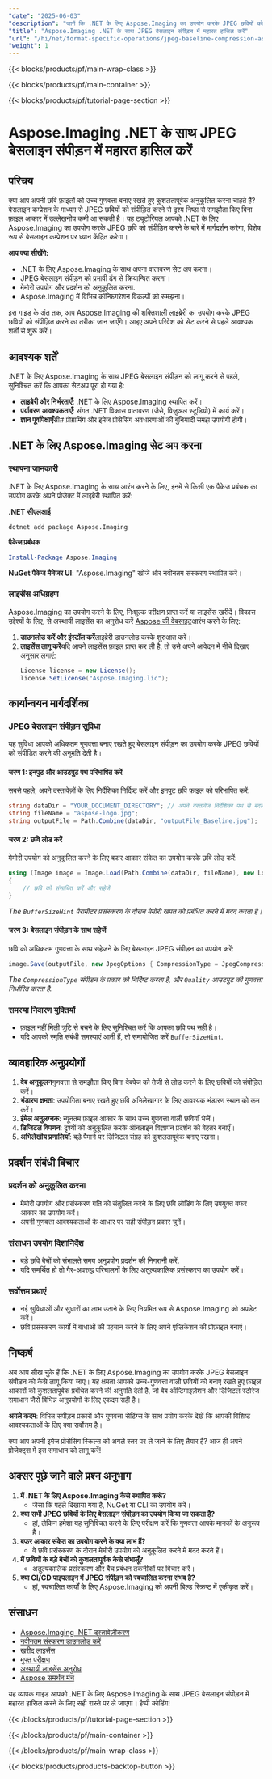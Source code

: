 ```yaml
---
"date": "2025-06-03"
"description": "जानें कि .NET के लिए Aspose.Imaging का उपयोग करके JPEG छवियों को कुशलतापूर्वक कैसे संपीड़ित किया जाए, गुणवत्ता बनाए रखते हुए फ़ाइल आकार को कम किया जाए।"
"title": "Aspose.Imaging .NET के साथ JPEG बेसलाइन संपीड़न में महारत हासिल करें"
"url": "/hi/net/format-specific-operations/jpeg-baseline-compression-aspose-imaging-net/"
"weight": 1
---
```


{{< blocks/products/pf/main-wrap-class >}}

{{< blocks/products/pf/main-container >}}

{{< blocks/products/pf/tutorial-page-section >}}
# Aspose.Imaging .NET के साथ JPEG बेसलाइन संपीड़न में महारत हासिल करें

## परिचय

क्या आप अपनी छवि फ़ाइलों को उच्च गुणवत्ता बनाए रखते हुए कुशलतापूर्वक अनुकूलित करना चाहते हैं? बेसलाइन कम्प्रेशन के माध्यम से JPEG छवियों को संपीड़ित करने से दृश्य निष्ठा से समझौता किए बिना फ़ाइल आकार में उल्लेखनीय कमी आ सकती है। यह ट्यूटोरियल आपको .NET के लिए Aspose.Imaging का उपयोग करके JPEG छवि को संपीड़ित करने के बारे में मार्गदर्शन करेगा, विशेष रूप से बेसलाइन कम्प्रेशन पर ध्यान केंद्रित करेगा।

**आप क्या सीखेंगे:**
- .NET के लिए Aspose.Imaging के साथ अपना वातावरण सेट अप करना।
- JPEG बेसलाइन संपीड़न को प्रभावी ढंग से क्रियान्वित करना।
- मेमोरी उपयोग और प्रदर्शन को अनुकूलित करना.
- Aspose.Imaging में विभिन्न कॉन्फ़िगरेशन विकल्पों को समझना।

इस गाइड के अंत तक, आप Aspose.Imaging की शक्तिशाली लाइब्रेरी का उपयोग करके JPEG छवियों को संपीड़ित करने का तरीका जान जाएँगे। आइए अपने परिवेश को सेट करने से पहले आवश्यक शर्तों से शुरू करें।

## आवश्यक शर्तें

.NET के लिए Aspose.Imaging के साथ JPEG बेसलाइन संपीड़न को लागू करने से पहले, सुनिश्चित करें कि आपका सेटअप पूरा हो गया है:
- **लाइब्रेरी और निर्भरताएँ**: .NET के लिए Aspose.Imaging स्थापित करें।
- **पर्यावरण आवश्यकताएँ**: संगत .NET विकास वातावरण (जैसे, विज़ुअल स्टूडियो) में कार्य करें।
- **ज्ञान पूर्वापेक्षाएँ**सी# प्रोग्रामिंग और इमेज प्रोसेसिंग अवधारणाओं की बुनियादी समझ उपयोगी होगी।

## .NET के लिए Aspose.Imaging सेट अप करना

### स्थापना जानकारी

.NET के लिए Aspose.Imaging के साथ आरंभ करने के लिए, इनमें से किसी एक पैकेज प्रबंधक का उपयोग करके अपने प्रोजेक्ट में लाइब्रेरी स्थापित करें:

**.NET सीएलआई**
```shell
dotnet add package Aspose.Imaging
```

**पैकेज प्रबंधक**
```powershell
Install-Package Aspose.Imaging
```

**NuGet पैकेज मैनेजर UI**: "Aspose.Imaging" खोजें और नवीनतम संस्करण स्थापित करें।

### लाइसेंस अधिग्रहण

Aspose.Imaging का उपयोग करने के लिए, निःशुल्क परीक्षण प्राप्त करें या लाइसेंस खरीदें। विकास उद्देश्यों के लिए, से अस्थायी लाइसेंस का अनुरोध करें [Aspose की वेबसाइट](https://purchase.aspose.com/temporary-license/)आरंभ करने के लिए:
1. **डाउनलोड करें और इंस्टॉल करें**लाइब्रेरी डाउनलोड करके शुरुआत करें।
2. **लाइसेंस लागू करें**यदि आपने लाइसेंस फ़ाइल प्राप्त कर ली है, तो उसे अपने आवेदन में नीचे दिखाए अनुसार लगाएं:
   ```csharp
   License license = new License();
   license.SetLicense("Aspose.Imaging.lic");
   ```

## कार्यान्वयन मार्गदर्शिका

### JPEG बेसलाइन संपीड़न सुविधा

यह सुविधा आपको अधिकतम गुणवत्ता बनाए रखते हुए बेसलाइन संपीड़न का उपयोग करके JPEG छवियों को संपीड़ित करने की अनुमति देती है।

#### चरण 1: इनपुट और आउटपुट पथ परिभाषित करें

सबसे पहले, अपने दस्तावेज़ों के लिए निर्देशिका निर्दिष्ट करें और इनपुट छवि फ़ाइल को परिभाषित करें:
```csharp
string dataDir = "YOUR_DOCUMENT_DIRECTORY"; // अपने दस्तावेज़ निर्देशिका पथ से बदलें
string fileName = "aspose-logo.jpg";
string outputFile = Path.Combine(dataDir, "outputFile_Baseline.jpg");
```

#### चरण 2: छवि लोड करें

मेमोरी उपयोग को अनुकूलित करने के लिए बफर आकार संकेत का उपयोग करके छवि लोड करें:
```csharp
using (Image image = Image.Load(Path.Combine(dataDir, fileName), new LoadOptions { BufferSizeHint = 50 }))
{
    // छवि को संसाधित करें और सहेजें
}
```
*The `BufferSizeHint` पैरामीटर प्रसंस्करण के दौरान मेमोरी खपत को प्रबंधित करने में मदद करता है।*

#### चरण 3: बेसलाइन संपीड़न के साथ सहेजें

छवि को अधिकतम गुणवत्ता के साथ सहेजने के लिए बेसलाइन JPEG संपीड़न का उपयोग करें:
```csharp
image.Save(outputFile, new JpegOptions { CompressionType = JpegCompressionMode.Baseline, Quality = 100 });
```
*The `CompressionType` संपीड़न के प्रकार को निर्दिष्ट करता है, और `Quality` आउटपुट की गुणवत्ता निर्धारित करता है.*

### समस्या निवारण युक्तियों
- फ़ाइल नहीं मिली त्रुटि से बचने के लिए सुनिश्चित करें कि आपका छवि पथ सही है।
- यदि आपको स्मृति संबंधी समस्याएं आती हैं, तो समायोजित करें `BufferSizeHint`.

## व्यावहारिक अनुप्रयोगों

1. **वेब अनुकूलन**गुणवत्ता से समझौता किए बिना वेबपेज को तेजी से लोड करने के लिए छवियों को संपीड़ित करें।
2. **भंडारण क्षमता**: उपयोगिता बनाए रखते हुए छवि अभिलेखागार के लिए आवश्यक भंडारण स्थान को कम करें।
3. **ईमेल अनुलग्नक**: न्यूनतम फ़ाइल आकार के साथ उच्च गुणवत्ता वाली छवियाँ भेजें।
4. **डिजिटल विपणन**: दृश्यों को अनुकूलित करके ऑनलाइन विज्ञापन प्रदर्शन को बेहतर बनाएँ।
5. **अभिलेखीय प्रणालियाँ**: बड़े पैमाने पर डिजिटल संग्रह को कुशलतापूर्वक बनाए रखना।

## प्रदर्शन संबंधी विचार

### प्रदर्शन को अनुकूलित करना
- मेमोरी उपयोग और प्रसंस्करण गति को संतुलित करने के लिए छवि लोडिंग के लिए उपयुक्त बफर आकार का उपयोग करें।
- अपनी गुणवत्ता आवश्यकताओं के आधार पर सही संपीड़न प्रकार चुनें।

### संसाधन उपयोग दिशानिर्देश
- बड़े छवि बैचों को संभालते समय अनुप्रयोग प्रदर्शन की निगरानी करें.
- यदि समर्थित हो तो गैर-अवरुद्ध परिचालनों के लिए अतुल्यकालिक प्रसंस्करण का उपयोग करें।

### सर्वोत्तम प्रथाएं
- नई सुविधाओं और सुधारों का लाभ उठाने के लिए नियमित रूप से Aspose.Imaging को अपडेट करें।
- छवि प्रसंस्करण कार्यों में बाधाओं की पहचान करने के लिए अपने एप्लिकेशन की प्रोफ़ाइल बनाएं।

## निष्कर्ष

अब आप सीख चुके हैं कि .NET के लिए Aspose.Imaging का उपयोग करके JPEG बेसलाइन संपीड़न को कैसे लागू किया जाए। यह क्षमता आपको उच्च-गुणवत्ता वाली छवियों को बनाए रखते हुए फ़ाइल आकारों को कुशलतापूर्वक प्रबंधित करने की अनुमति देती है, जो वेब ऑप्टिमाइज़ेशन और डिजिटल स्टोरेज समाधान जैसे विभिन्न अनुप्रयोगों के लिए एकदम सही है।

**अगले कदम**: विभिन्न संपीड़न प्रकारों और गुणवत्ता सेटिंग्स के साथ प्रयोग करके देखें कि आपकी विशिष्ट आवश्यकताओं के लिए क्या सर्वोत्तम है।

क्या आप अपनी इमेज प्रोसेसिंग स्किल्स को अगले स्तर पर ले जाने के लिए तैयार हैं? आज ही अपने प्रोजेक्ट्स में इस समाधान को लागू करें!

## अक्सर पूछे जाने वाले प्रश्न अनुभाग

1. **मैं .NET के लिए Aspose.Imaging कैसे स्थापित करूं?**
   - जैसा कि पहले दिखाया गया है, NuGet या CLI का उपयोग करें।
2. **क्या सभी JPEG छवियों के लिए बेसलाइन संपीड़न का उपयोग किया जा सकता है?**
   - हां, लेकिन हमेशा यह सुनिश्चित करने के लिए परीक्षण करें कि गुणवत्ता आपके मानकों के अनुरूप है।
3. **बफर आकार संकेत का उपयोग करने के क्या लाभ हैं?**
   - वे छवि प्रसंस्करण के दौरान मेमोरी उपयोग को अनुकूलित करने में मदद करते हैं।
4. **मैं छवियों के बड़े बैचों को कुशलतापूर्वक कैसे संभालूँ?**
   - अतुल्यकालिक प्रसंस्करण और बैच प्रबंधन तकनीकों पर विचार करें।
5. **क्या CI/CD पाइपलाइन में JPEG संपीड़न को स्वचालित करना संभव है?**
   - हां, स्वचालित कार्यों के लिए Aspose.Imaging को अपनी बिल्ड स्क्रिप्ट में एकीकृत करें।

## संसाधन
- [Aspose.Imaging .NET दस्तावेज़ीकरण](https://reference.aspose.com/imaging/net/)
- [नवीनतम संस्करण डाउनलोड करें](https://releases.aspose.com/imaging/net/)
- [खरीद लाइसेंस](https://purchase.aspose.com/buy)
- [मुफ्त परीक्षण](https://releases.aspose.com/imaging/net/)
- [अस्थायी लाइसेंस अनुरोध](https://purchase.aspose.com/temporary-license/)
- [Aspose समर्थन मंच](https://forum.aspose.com/c/imaging/10)

यह व्यापक गाइड आपको .NET के लिए Aspose.Imaging के साथ JPEG बेसलाइन संपीड़न में महारत हासिल करने के लिए सही रास्ते पर ले जाएगा। हैप्पी कोडिंग!

{{< /blocks/products/pf/tutorial-page-section >}}

{{< /blocks/products/pf/main-container >}}

{{< /blocks/products/pf/main-wrap-class >}}

{{< blocks/products/products-backtop-button >}}